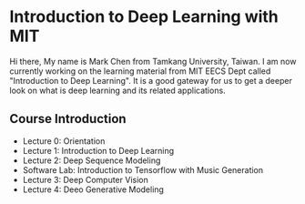 # Introduction to Deep Learning with MIT
Hi there, My name is Mark Chen from Tamkang University, Taiwan. I am now currently working on the learning material from MIT EECS Dept called "Introduction to Deep Learning". It is a good gateway for us to get a deeper look on what is deep learning and its related applications.

## Course Introduction
- Lecture 0: Orientation
- Lecture 1: Introduction to Deep Learning
- Lecture 2: Deep Sequence Modeling
- Software Lab: Introduction to Tensorflow with Music Generation
- Lecture 3: Deep Computer Vision
- Lecture 4: Deeo Generative Modeling
